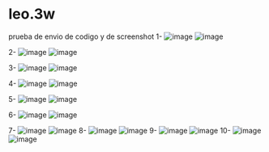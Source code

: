 # leo.3w
prueba de envio de codigo y de screenshot
1- 
![image](https://github.com/user-attachments/assets/abafada7-5792-458c-9de3-4624b9b835ca)
![image](https://github.com/user-attachments/assets/4d6a5951-0a77-47e8-80a1-51c548e589e9)

2-
![image](https://github.com/user-attachments/assets/1b33b70b-40a1-4812-a8c9-35a7598fa6ca)
![image](https://github.com/user-attachments/assets/6d0ea3e3-26dc-446e-986f-86cb9c15dc34)

3- 
![image](https://github.com/user-attachments/assets/00a8be1f-150a-4715-bfe5-ba6a5b1d1b8a)
![image](https://github.com/user-attachments/assets/1968bc5d-eb9b-4289-ad97-35cee37ac5a1)

4- 
![image](https://github.com/user-attachments/assets/925cdc35-0801-44da-8c8e-feba5c00e05b)
![image](https://github.com/user-attachments/assets/0654e3b9-9aad-4cc8-92be-5165ca7786c9)

5- 
![image](https://github.com/user-attachments/assets/f538c898-8393-425f-8296-805ceba1ce22)
![image](https://github.com/user-attachments/assets/8c74fa4f-518a-40bf-b245-6f7cab14b426)


6-
![image](https://github.com/user-attachments/assets/5d4b93a9-ba73-4bc8-b372-35bda9b6b80d)
![image](https://github.com/user-attachments/assets/bd5afaf1-3b8b-4a34-808c-4361d02c1f40)

7- 
![image](https://github.com/user-attachments/assets/b2e17d1b-ef08-4ec5-a5b1-f3884651a2eb)
![image](https://github.com/user-attachments/assets/171046b3-312f-425f-9e7b-bb29533df32d)
8- 
![image](https://github.com/user-attachments/assets/9eb4cd7b-66e3-4c01-a74b-ee4a18434d7f)
![image](https://github.com/user-attachments/assets/cf73904b-2c60-4578-83ee-47e169728990)
9- 
![image](https://github.com/user-attachments/assets/14535e17-0e84-4861-9751-5e6d4bf40ec0)
![image](https://github.com/user-attachments/assets/e6e2adc6-1d9f-43b6-ad1d-4ce9bd2afa94)
10-
![image](https://github.com/user-attachments/assets/d4315484-b212-4f1d-ae78-dff7bb9a82ec)
![image](https://github.com/user-attachments/assets/19382646-17be-4130-8989-24e6ebe6e11b)
